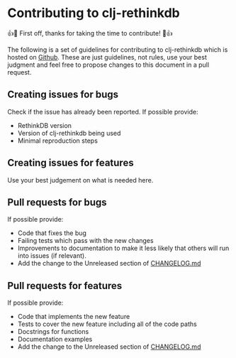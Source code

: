 # Contributing to clj-rethinkdb

:+1::tada: First off, thanks for taking the time to contribute! :tada::+1:

The following is a set of guidelines for contributing to clj-rethinkdb which is hosted on [Github](https://github.com/apa512/clj-rethinkdb).
These are just guidelines, not rules, use your best judgment and feel free to propose changes to this document in a pull request.

## Creating issues for bugs

Check if the issue has already been reported. If possible provide:

* RethinkDB version
* Version of clj-rethinkdb being used
* Minimal reproduction steps

## Creating issues for features

Use your best judgement on what is needed here.

## Pull requests for bugs

If possible provide:

* Code that fixes the bug
* Failing tests which pass with the new changes
* Improvements to documentation to make it less likely that others will run into issues (if relevant).
* Add the change to the Unreleased section of [CHANGELOG.md](CHANGELOG.md)

## Pull requests for features

If possible provide:

* Code that implements the new feature
* Tests to cover the new feature including all of the code paths
* Docstrings for functions
* Documentation examples
* Add the change to the Unreleased section of [CHANGELOG.md](CHANGELOG.md)
